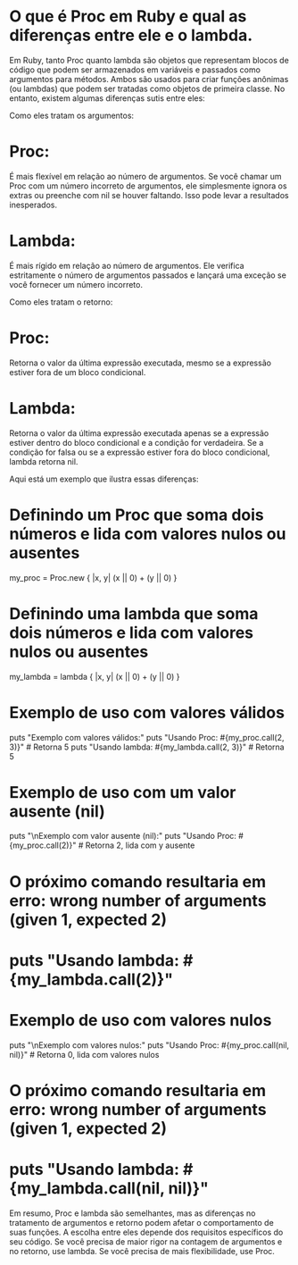 # O que é Proc em Ruby e qual as diferenças entre ele e o lambda.

Em Ruby, tanto Proc quanto lambda são objetos que representam blocos de código que podem ser armazenados em variáveis e passados como argumentos para métodos. Ambos são usados para criar funções anônimas (ou lambdas) que podem ser tratadas como objetos de primeira classe. No entanto, existem algumas diferenças sutis entre eles:

Como eles tratam os argumentos:

# Proc: 
É mais flexível em relação ao número de argumentos. Se você chamar um Proc com um número incorreto de argumentos, ele simplesmente ignora os extras ou preenche com nil se houver faltando. Isso pode levar a resultados inesperados.

# Lambda:
 É mais rígido em relação ao número de argumentos. Ele verifica estritamente o número de argumentos passados e lançará uma exceção se você fornecer um número incorreto.


Como eles tratam o retorno:

# Proc:
 Retorna o valor da última expressão executada, mesmo se a expressão estiver fora de um bloco condicional.

# Lambda:
 Retorna o valor da última expressão executada apenas se a expressão estiver dentro do bloco condicional e a condição for verdadeira. Se a condição for falsa ou se a expressão estiver fora do bloco condicional, lambda retorna nil.

 Aqui está um exemplo que ilustra essas diferenças:

 # Definindo um Proc que soma dois números e lida com valores nulos ou ausentes
my_proc = Proc.new { |x, y| (x || 0) + (y || 0) }

# Definindo uma lambda que soma dois números e lida com valores nulos ou ausentes
my_lambda = lambda { |x, y| (x || 0) + (y || 0) }

# Exemplo de uso com valores válidos
puts "Exemplo com valores válidos:"
puts "Usando Proc: #{my_proc.call(2, 3)}"     # Retorna 5
puts "Usando lambda: #{my_lambda.call(2, 3)}" # Retorna 5

# Exemplo de uso com um valor ausente (nil)
puts "\nExemplo com valor ausente (nil):"
puts "Usando Proc: #{my_proc.call(2)}"        # Retorna 2, lida com y ausente
# O próximo comando resultaria em erro: wrong number of arguments (given 1, expected 2)
# puts "Usando lambda: #{my_lambda.call(2)}"

# Exemplo de uso com valores nulos
puts "\nExemplo com valores nulos:"
puts "Usando Proc: #{my_proc.call(nil, nil)}"  # Retorna 0, lida com valores nulos
# O próximo comando resultaria em erro: wrong number of arguments (given 1, expected 2)
# puts "Usando lambda: #{my_lambda.call(nil, nil)}"


Em resumo, Proc e lambda são semelhantes, mas as diferenças no tratamento de argumentos e retorno podem afetar o comportamento de suas funções. A escolha entre eles depende dos requisitos específicos do seu código. Se você precisa de maior rigor na contagem de argumentos e no retorno, use lambda. Se você precisa de mais flexibilidade, use Proc.